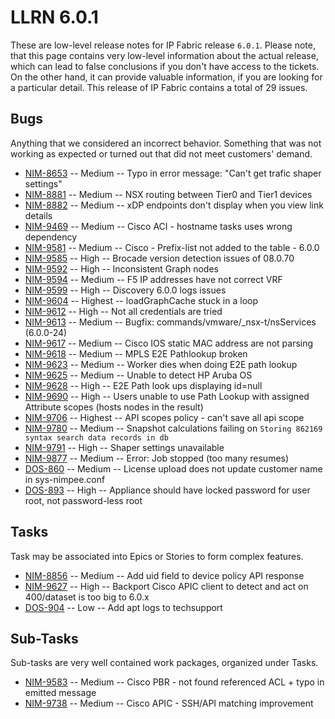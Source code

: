 # LLRN 6.0.1

These are low-level release notes for IP Fabric release `6.0.1`. Please note, that this page contains very low-level information about the actual release, which can lead to false conclusions if you don't have access to the tickets. On the other hand, it can provide valuable information, if you are looking for a particular detail. This release of IP Fabric contains a total of 29 issues.

## Bugs

Anything that we considered an incorrect behavior. Something that was not working as expected or turned out that did not meet customers' demand.

- [NIM-8653](https://ipfabric.atlassian.net/browse/NIM-8653) -- Medium -- Typo in error message: "Can't get trafic shaper settings"
- [NIM-8881](https://ipfabric.atlassian.net/browse/NIM-8881) -- Medium -- NSX routing between Tier0 and Tier1 devices
- [NIM-8882](https://ipfabric.atlassian.net/browse/NIM-8882) -- Medium -- xDP endpoints don't display when you view link details
- [NIM-9469](https://ipfabric.atlassian.net/browse/NIM-9469) -- Medium -- Cisco ACI - hostname tasks uses wrong dependency
- [NIM-9581](https://ipfabric.atlassian.net/browse/NIM-9581) -- Medium -- Cisco - Prefix-list not added to the table - 6.0.0
- [NIM-9585](https://ipfabric.atlassian.net/browse/NIM-9585) -- High -- Brocade version detection issues of 08.0.70
- [NIM-9592](https://ipfabric.atlassian.net/browse/NIM-9592) -- High -- Inconsistent Graph nodes
- [NIM-9594](https://ipfabric.atlassian.net/browse/NIM-9594) -- Medium -- F5 IP addresses have not correct VRF
- [NIM-9599](https://ipfabric.atlassian.net/browse/NIM-9599) -- High -- Discovery 6.0.0 logs issues
- [NIM-9604](https://ipfabric.atlassian.net/browse/NIM-9604) -- Highest -- loadGraphCache stuck in a loop
- [NIM-9612](https://ipfabric.atlassian.net/browse/NIM-9612) -- High -- Not all credentials are tried
- [NIM-9613](https://ipfabric.atlassian.net/browse/NIM-9613) -- Medium -- Bugfix: commands/vmware/_nsx-t/nsServices (6.0.0-24)
- [NIM-9617](https://ipfabric.atlassian.net/browse/NIM-9617) -- Medium -- Cisco IOS static MAC address are not parsing
- [NIM-9618](https://ipfabric.atlassian.net/browse/NIM-9618) -- Medium -- MPLS E2E Pathlookup broken
- [NIM-9623](https://ipfabric.atlassian.net/browse/NIM-9623) -- Medium -- Worker dies when doing E2E path lookup
- [NIM-9625](https://ipfabric.atlassian.net/browse/NIM-9625) -- Medium -- Unable to detect HP Aruba OS
- [NIM-9628](https://ipfabric.atlassian.net/browse/NIM-9628) -- High -- E2E Path look ups displaying id=null
- [NIM-9690](https://ipfabric.atlassian.net/browse/NIM-9690) -- High -- Users unable to use Path Lookup with assigned Attribute scopes (hosts nodes in the result)
- [NIM-9706](https://ipfabric.atlassian.net/browse/NIM-9706) -- Highest -- API scopes policy - can't save all api scope
- [NIM-9780](https://ipfabric.atlassian.net/browse/NIM-9780) -- Medium -- Snapshot calculations failing on `Storing 862169 syntax search data records in db`
- [NIM-9791](https://ipfabric.atlassian.net/browse/NIM-9791) -- High -- Shaper settings unavailable
- [NIM-9877](https://ipfabric.atlassian.net/browse/NIM-9877) -- Medium -- Error: Job stopped (too many resumes)
- [DOS-860](https://ipfabric.atlassian.net/browse/DOS-860) -- Medium -- License upload does not update customer name in sys-nimpee.conf
- [DOS-893](https://ipfabric.atlassian.net/browse/DOS-893) -- High -- Appliance should have locked password for user root, not password-less root

## Tasks

Task may be associated into Epics or Stories to form complex features.

- [NIM-8856](https://ipfabric.atlassian.net/browse/NIM-8856) -- Medium -- Add uid field to device policy API response
- [NIM-9627](https://ipfabric.atlassian.net/browse/NIM-9627) -- High -- Backport Cisco APIC client to detect and act on 400/dataset is too big to 6.0.x
- [DOS-904](https://ipfabric.atlassian.net/browse/DOS-904) -- Low -- Add apt logs to techsupport

## Sub-Tasks

Sub-tasks are very well contained work packages, organized under Tasks.

- [NIM-9583](https://ipfabric.atlassian.net/browse/NIM-9583) -- Medium -- Cisco PBR - not found referenced ACL + typo in emitted message
- [NIM-9738](https://ipfabric.atlassian.net/browse/NIM-9738) -- Medium -- Cisco APIC - SSH/API matching improvement
